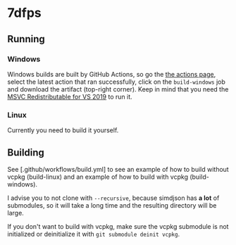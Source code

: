 # 7dfps
## Running
### Windows
Windows builds are built by GitHub Actions, so go the [the actions page](https://github.com/pfirsich/7dfps_2020/actions), select the latest action that ran successfully, click on the `build-windows` job and download the artifact (top-right corner). Keep in mind that you need the [MSVC Redistributable for VS 2019](https://aka.ms/vs/16/release/vc_redist.x64.exe) to run it.

### Linux
Currently you need to build it yourself.

## Building
See [.github/workflows/build.yml] to see an example of how to build without vcpkg (build-linux) and an example of how to build with vcpkg (build-windows).

I advise you to not clone with `--recursive`, because simdjson has **a lot** of submodules, so it will take a long time and the resulting directory will be large.

If you don't want to build with vcpkg, make sure the vcpkg submodule is not initialized or deinitialize it with `git submodule deinit vcpkg`.
